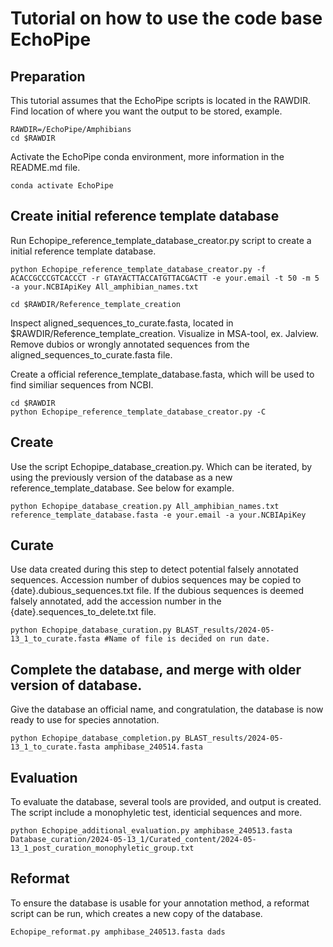 # Tutorial on how to use the code base EchoPipe

## Preparation
This tutorial assumes that the EchoPipe scripts is located in the RAWDIR.
Find location of where you want the output to be stored, example.

```
RAWDIR=/EchoPipe/Amphibians
cd $RAWDIR
```

Activate the EchoPipe conda environment, more information in the README.md file.

```
conda activate EchoPipe 
```

## Create initial reference template database
Run Echopipe_reference_template_database_creator.py script to create a initial reference template database.

```
python Echopipe_reference_template_database_creator.py -f ACACCGCCCGTCACCCT -r GTAYACTTACCATGTTACGACTT -e your.email -t 50 -m 5 -a your.NCBIApiKey All_amphibian_names.txt

cd $RAWDIR/Reference_template_creation
```

Inspect aligned_sequences_to_curate.fasta, located in $RAWDIR/Reference_template_creation. Visualize in MSA-tool, ex. Jalview. 
Remove dubios or wrongly annotated sequences from the aligned_sequences_to_curate.fasta file.

Create a official reference_template_database.fasta, which will be used to find similiar sequences from NCBI.
```
cd $RAWDIR
python Echopipe_reference_template_database_creator.py -C 
```
## Create
Use the script Echopipe_database_creation.py. Which can be iterated, by using the previously version of the database as a new reference_template_database. See below for example.
```
python Echopipe_database_creation.py All_amphibian_names.txt reference_template_database.fasta -e your.email -a your.NCBIApiKey
```

## Curate
Use data created during this step to detect potential falsely annotated sequences.
Accession number of dubios sequences may be copied to {date}.dubious_sequences.txt file.
If the dubious sequences is deemed falsely annotated, add the accession number in the {date}.sequences_to_delete.txt file.

```
python Echopipe_database_curation.py BLAST_results/2024-05-13_1_to_curate.fasta #Name of file is decided on run date.
```

## Complete the database, and merge with older version of database. 
Give the database an official name, and congratulation, the database is now ready to use for species annotation.

```
python Echopipe_database_completion.py BLAST_results/2024-05-13_1_to_curate.fasta amphibase_240514.fasta 
```
## Evaluation
To evaluate the database, several tools are provided, and output is created.
The script include a monophyletic test, identicial sequences and more.

```
python Echopipe_additional_evaluation.py amphibase_240513.fasta Database_curation/2024-05-13_1/Curated_content/2024-05-13_1_post_curation_monophyletic_group.txt

```
## Reformat
To ensure the database is usable for your annotation method, a reformat script can be run, which creates a new copy of the database.
```
Echopipe_reformat.py amphibase_240513.fasta dads 
```

